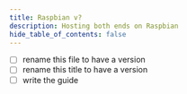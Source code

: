 ```yaml
---
title: Raspbian v?
description: Hosting both ends on Raspbian
hide_table_of_contents: false
---
```

- [ ] rename this file to have a version
- [ ] rename this title to have a version
- [ ] write the guide